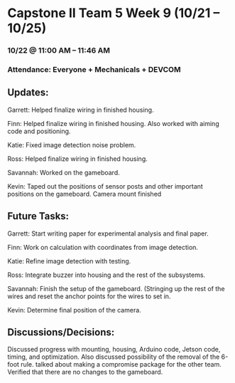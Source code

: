 # Capstone II Team 5 Week 9 (10/21 – 10/25)

### 10/22 @ 11:00 AM – 11:46 AM

### Attendance: Everyone + Mechanicals + DEVCOM

## Updates:

Garrett: Helped finalize wiring in finished housing.

Finn: Helped finalize wiring in finished housing. Also worked with aiming code and positioning.

Katie: Fixed image detection noise problem.

Ross: Helped finalize wiring in finished housing.

Savannah: Worked on the gameboard.

Kevin: Taped out the positions of sensor posts and other important positions on the gameboard. Camera mount finished

## Future Tasks:

Garrett: Start writing paper for experimental analysis and final paper.

Finn: Work on calculation with coordinates from image detection.

Katie: Refine image detection with testing.

Ross: Integrate buzzer into housing and the rest of the subsystems.

Savannah: Finish the setup of the gameboard. (Stringing up the rest of the wires and reset the anchor points for the wires to set in.

Kevin: Determine final position of the camera.

## Discussions/Decisions:

Discussed progress with mounting, housing, Arduino code, Jetson code, timing, and optimization. Also discussed possibility of the removal of the 6-foot rule. talked about making a compromise package for the other team. Verified that there are no changes to the gameboard.
